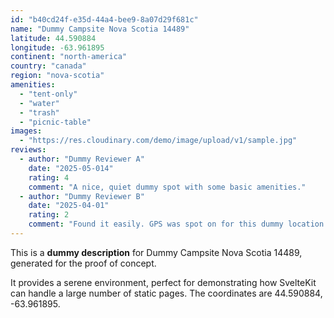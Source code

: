 ```yaml
---
id: "b40cd24f-e35d-44a4-bee9-8a07d29f681c"
name: "Dummy Campsite Nova Scotia 14489"
latitude: 44.590884
longitude: -63.961895
continent: "north-america"
country: "canada"
region: "nova-scotia"
amenities:
  - "tent-only"
  - "water"
  - "trash"
  - "picnic-table"
images:
  - "https://res.cloudinary.com/demo/image/upload/v1/sample.jpg"
reviews:
  - author: "Dummy Reviewer A"
    date: "2025-05-014"
    rating: 4
    comment: "A nice, quiet dummy spot with some basic amenities."
  - author: "Dummy Reviewer B"
    date: "2025-04-01"
    rating: 2
    comment: "Found it easily. GPS was spot on for this dummy location."
---
```


This is a **dummy description** for Dummy Campsite Nova Scotia 14489, generated for the proof of concept.

It provides a serene environment, perfect for demonstrating how SvelteKit can handle a large number of static pages. The coordinates are 44.590884, -63.961895.
